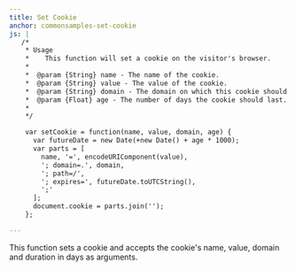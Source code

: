 ```yaml
---
title: Set Cookie
anchor: commonsamples-set-cookie
js: |
   /*
    * Usage
    *    This function will set a cookie on the visitor's browser.
    *
    *  @param {String} name - The name of the cookie.
    *  @param {String} value - The value of the cookie.
    *  @param {String} domain - The domain on which this cookie should be set and can be read.
    *  @param {Float} age - The number of days the cookie should last.
    *   
    */

    var setCookie = function(name, value, domain, age) {
      var futureDate = new Date(+new Date() + age * 1000);
      var parts = [
        name, '=', encodeURIComponent(value),
        '; domain=.', domain,
        '; path=/',
        '; expires=', futureDate.toUTCString(),
        ';'
      ];
      document.cookie = parts.join('');
    };

---
```


This function sets a cookie and accepts the cookie's name, value, domain and duration in days as arguments.